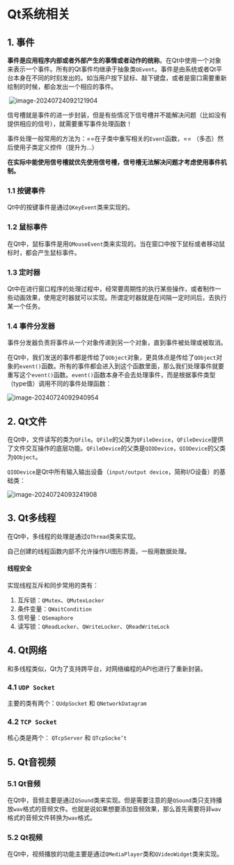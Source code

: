 # Qt系统相关

## 1. 事件

**事件是应用程序内部或者外部产生的事情或者动作的统称**。在Qt中使用一个对象来表示一个事件。所有的Qt事件均继承于抽象类`QEvent`。事件是由系统或者Qt平台本身在不同的时刻发出的。如当用户按下鼠标、敲下键盘，或者是窗口需要重新绘制的时候，都会发出一个相应的事件。  

​	![image-20240724092121904](E:\Note\QT\Qt系统相关.assets\image-20240724092121904.png)

信号槽就是事件的进一步封装，但是有些情况下信号槽并不能解决问题（比如没有提供相应的信号），就需要重写事件处理函数！

事件处理一般常用的方法为：==在子类中重写相关的`Event`函数，== （多态）然后使用子类定义控件（提升为...）

**在实际中能使用信号槽就优先使用信号槽，信号槽无法解决问题才考虑使用事件机制。**

### 1.1 按键事件

Qt中的按键事件是通过`QKeyEvent`类来实现的。  

### 1.2 鼠标事件

在Qt中，鼠标事件是用`QMouseEvent`类来实现的。当在窗口中按下鼠标或者移动鼠标时，都会产生鼠标事件。

### 1.3 定时器

Qt中在进行窗口程序的处理过程中，经常要周期性的执行某些操作，或者制作一些动画效果，使用定时器就可以实现。所谓定时器就是在间隔一定时间后，去执行某一个任务。    

### 1.4 事件分发器

事件分发器负责将事件从一个对象传递到另一个对象，直到事件被处理或被取消。

在Qt中，我们发送的事件都是传给了`QObject`对象，更具体点是传给了`QObject`对象的`event()`函数。所有的事件都会进入到这个函数里面，那么我们处理事件就要重写这个`event()`函数。`event()`函数本身不会去处理事件，而是根据事件类型（type值）调用不同的事件处理函数：

![image-20240724092940954](E:\Note\QT\Qt系统相关.assets\image-20240724092940954.png)

## 2. Qt文件

在Qt中，文件读写的类为`QFile`。`QFile`的父类为`QFileDevice`，`QFileDevice`提供了文件交互操作的底层功能。`QFileDevice`的父类是`QIODevice`，`QIODevice`的父类为`QObject`。  

`QIODevice`是Qt中所有输入输出设备（`input/output device`，简称I/O设备）的基础类：

![image-20240724093241908](E:\Note\QT\Qt系统相关.assets\image-20240724093241908.png)

## 3. Qt多线程

在Qt中，多线程的处理是通过`QThread`类来实现。

自己创建的线程函数内部不允许操作UI图形界面，一般用数据处理。  

#### 线程安全

实现线程互斥和同步常用的类有：

1. 互斥锁：`QMutex`、`QMutexLocker`  
2. 条件变量：`QWaitCondition`  
3. 信号量：`QSemaphore`  
4. 读写锁：`QReadLocker`、`QWriteLocker`、`QReadWriteLock`  

## 4. Qt网络

和多线程类似，Qt为了支持跨平台，对网络编程的API也进行了重新封装。

### 4.1 `UDP Socket`    

主要的类有两个：`QUdpSocket` 和 `QNetworkDatagram`   

### 4.2 `TCP Socket`

核心类是两个： `QTcpServer` 和 `QTcpSocke’t`     

## 5. Qt音视频

### 5.1 Qt音频

在Qt中，音频主要是通过`QSound`类来实现。但是需要注意的是`QSound`类只支持播放`wav`格式的音频文件。也就是说如果想要添加音频效果，那么首先需要将非`wav`格式的音频文件转换为`wav`格式。  

### 5.2 Qt视频

在Qt中，视频播放的功能主要是通过`QMediaPlayer`类和`QVideoWidget`类来实现。  











